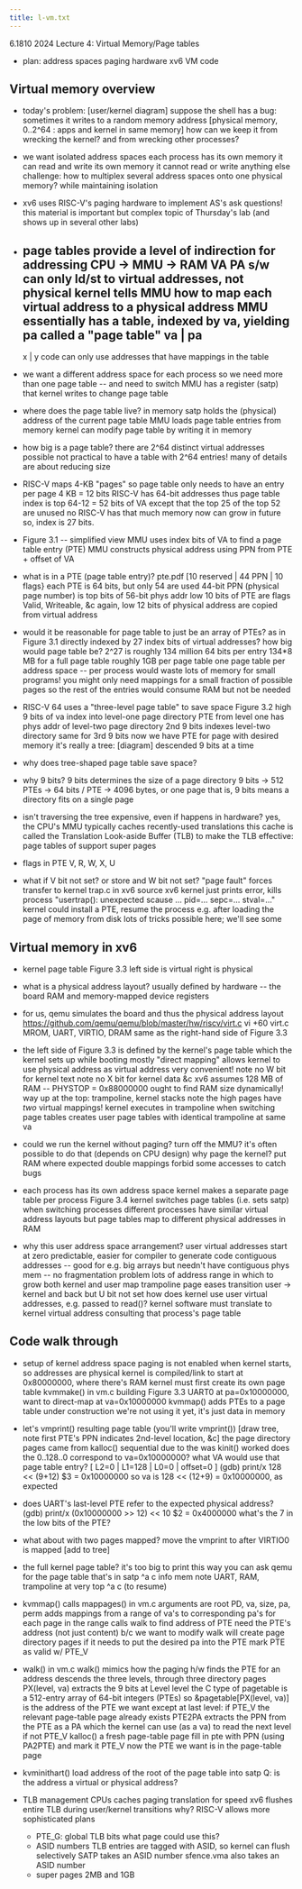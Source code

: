 ```yaml
---
title: l-vm.txt
---
```

 
6.1810 2024 Lecture 4: Virtual Memory/Page tables

* plan:
  address spaces
  paging hardware
  xv6 VM code

## Virtual memory overview

* today's problem:
  [user/kernel diagram]
  suppose the shell has a bug:
    sometimes it writes to a random memory address
  [physical memory, 0..2^64 : apps and kernel in same memory]
  how can we keep it from wrecking the kernel?
    and from wrecking other processes?

* we want isolated address spaces
  each process has its own memory
  it can read and write its own memory
  it cannot read or write anything else
  challenge: 
    how to multiplex several address spaces onto one physical memory?
    while maintaining isolation

* xv6 uses RISC-V's paging hardware to implement AS's
  ask questions! this material is important but complex
  topic of Thursday's lab (and shows up in several other labs)

* page tables provide a level of indirection for addressing
  CPU -> MMU -> RAM
      VA     PA
  s/w can only ld/st to virtual addresses, not physical
  kernel tells MMU how to map each virtual address to a physical address
    MMU essentially has a table, indexed by va, yielding pa
    called a "page table"
    va | pa
    -------
    x  |  y
  code can only use addresses that have mappings in the table

* we want a different address space for each process
  so we need more than one page table -- and need to switch
  MMU has a register (satp) that kernel writes to change page table

* where does the page table live?
  in memory
  satp holds the (physical) address of the current page table
  MMU loads page table entries from memory
  kernel can modify page table by writing it in memory

* how big is a page table?
  there are 2^64 distinct virtual addresses possible
  not practical to have a table with 2^64 entries!
  many of details are about reducing size

* RISC-V maps 4-KB "pages"
  so page table only needs to have an entry per page
  4 KB = 12 bits
  RISC-V has 64-bit addresses
  thus page table index is top 64-12 = 52 bits of VA
    except that the top 25 of the top 52 are unused
      no RISC-V has that much memory now
      can grow in future
    so, index is 27 bits.

* Figure 3.1 -- simplified view
  MMU uses index bits of VA to find a page table entry (PTE)
  MMU constructs physical address using PPN from PTE + offset of VA
  
* what is in a PTE (page table entry)?
  pte.pdf
  [10 reserved | 44 PPN | 10 flags}
  each PTE is 64 bits, but only 54 are used
  44-bit PPN (physical page number) is top bits of 56-bit phys addr
  low 10 bits of PTE are flags
    Valid, Writeable, &c
  again, low 12 bits of physical address are copied from virtual address

* would it be reasonable for page table to just be an array of PTEs?
  as in Figure 3.1
  directly indexed by 27 index bits of virtual addresses?
  how big would page table be?
  2^27 is roughly 134 million
  64 bits per entry
  134*8 MB for a full page table
    roughly 1GB per page table
    one page table per address space -- per process
  would waste lots of memory for small programs!
    you might only need mappings for a small fraction of possible pages
    so the rest of the entries would consume RAM but not be needed

* RISC-V 64 uses a "three-level page table" to save space
  Figure 3.2
  high 9 bits of va index into level-one page directory
  PTE from level one has phys addr of level-two page directory
    2nd 9 bits indexes level-two directory
  same for 3rd 9 bits
    now we have PTE for page with desired memory
  it's really a tree: [diagram]
    descended 9 bits at a time

* why does tree-shaped page table save space?

* why 9 bits?
  9 bits determines the size of a page directory
  9 bits -> 512 PTEs -> 64 bits / PTE -> 4096 bytes, or one page
  that is, 9 bits means a directory fits on a single page

* isn't traversing the tree expensive, even if happens in hardware?
  yes, the CPU's MMU typically caches recently-used translations
  this cache is called the Translation Look-aside Buffer (TLB)
  to make the TLB effective: page tables of support super pages
    
* flags in PTE
  V, R, W, X, U

* what if V bit not set? or store and W bit not set?
  "page fault"
  forces transfer to kernel
    trap.c in xv6 source
  xv6 kernel just prints error, kills process
    "usertrap(): unexpected scause ... pid=... sepc=... stval=..."
  kernel could install a PTE, resume the process
    e.g. after loading the page of memory from disk
    lots of tricks possible here; we'll see some

## Virtual memory in xv6

* kernel page table 
  Figure 3.3 
  left side is virtual
  right is physical

* what is a physical address layout?
  usually defined by hardware -- the board
  RAM and memory-mapped device registers

* for us, qemu simulates the board and thus the physical address layout
  https://github.com/qemu/qemu/blob/master/hw/riscv/virt.c
  vi +60 virt.c
  MROM, UART, VIRTIO, DRAM
  same as the right-hand side of Figure 3.3

* the left side of Figure 3.3 is defined by the kernel's page table
  which the kernel sets up while booting
  mostly "direct mapping"
    allows kernel to use physical address as virtual address
    very convenient!
  note no W bit for kernel text
  note no X bit for kernel data &c
  xv6 assumes 128 MB of RAM -- PHYSTOP = 0x88000000
    ought to find RAM size dynamically!
  way up at the top: trampoline, kernel stacks
    note the high pages have *two* virtual mappings!
  kernel executes in trampoline when switching page tables
    creates user page tables with identical trampoline at same va

* could we run the kernel without paging? turn off the MMU?
  it's often possible to do that (depends on CPU design)
  why page the kernel?
    put RAM where expected
    double mappings
    forbid some accesses to catch bugs

* each process has its own address space
  kernel makes a separate page table per process
  Figure 3.4
  kernel switches page tables (i.e. sets satp) when switching processes
  different processes have similar virtual address layouts
    but page tables map to different physical addresses in RAM

* why this user address space arrangement?
  user virtual addresses start at zero
    predictable, easier for compiler to generate code
  contiguous addresses -- good for e.g. big arrays
    but needn't have contiguous phys mem -- no fragmentation problem
  lots of address range in which to grow
  both kernel and user map trampoline page
    eases transition user -> kernel and back
    but U bit not set
  how does kernel use user virtual addresses, e.g. passed to read()?
    kernel software must translate to kernel virtual address
    consulting that process's page table

## Code walk through

* setup of kernel address space 
  paging is not enabled when kernel starts, so addresses are physical
    kernel is compiled/link to start at 0x80000000, where there's RAM
  kernel must first create its own page table
  kvmmake() in vm.c
  building Figure 3.3
  UART0 at pa=0x10000000, want to direct-map at va=0x10000000
  kvmmap() adds PTEs to a page table under construction
    we're not using it yet, it's just data in memory

* let's vmprint() resulting page table (you'll write vmprint())
  [draw tree, note first PTE's PPN indicates 2nd-level location, &c]
  the page directory pages came from kalloc()
    sequential due to the was kinit() worked
  does the 0..128..0 correspond to va=0x10000000?
    what VA would use that page table entry?
    [ L2=0 | L1=128 | L0=0 | offset=0 ]
    (gdb) print/x 128 << (9+12)
    $3 = 0x10000000
    so va is 128 << (12+9) = 0x10000000, as expected

* does UART's last-level PTE refer to the expected physical address?
  (gdb) print/x (0x10000000 >> 12) << 10
  $2 = 0x4000000
  what's the 7 in the low bits of the PTE?

* what about with two pages mapped?
  move the vmprint to after VIRTIO0 is mapped
  [add to tree]

* the full kernel page table?
  it's too big to print this way
  you can ask qemu for the page table that's in satp
  ^a c
  info mem
  note UART, RAM, trampoline at very top
  ^a c (to resume)

* kvmmap() calls mappages() in vm.c
  arguments are root PD, va, size, pa, perm
  adds mappings from a range of va's to corresponding pa's
  for each page in the range
    calls walk to find address of PTE
      need the PTE's address (not just content) b/c we want to modify
      walk will create page directory pages if it needs to
    put the desired pa into the PTE
    mark PTE as valid w/ PTE_V

* walk() in vm.c
  walk() mimics how the paging h/w finds the PTE for an address
  descends the three levels, through three directory pages
  PX(level, va) extracts the 9 bits at Level level
  the C type of pagetable is a 512-entry array of 64-bit integers (PTEs)
  so &pagetable[PX(level, va)] is the address of the PTE we want
  except at last level:
    if PTE_V
      the relevant page-table page already exists
      PTE2PA extracts the PPN from the PTE as a PA
      which the kernel can use (as a va) to read the next level
    if not PTE_V
      kalloc() a fresh page-table page
      fill in pte with PPN (using PA2PTE)
      and mark it PTE_V
  now the PTE we want is in the page-table page

* kvminithart()
  load address of the root of the page table into satp
  Q: is the address a virtual or physical address?

* TLB management
  CPUs caches paging translation for speed
  xv6 flushes entire TLB during user/kernel transitions
    why?
  RISC-V allows more sophisticated plans
    * PTE_G: global TLB bits
      what page could use this?
    * ASID numbers
      TLB entries are tagged with ASID, so kernel can flush selectively
      SATP takes an ASID number
      sfence.vma also takes an ASID number
    * super pages
      2MB and 1GB


